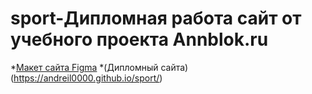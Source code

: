 # sport-Дипломная работа  сайт от учебного проекта Annblok.ru
*[Макет сайта Figma](https://www.figma.com/file/Sd3DDa87fxQOBJcFUX5NkX/%D0%94%D0%B8%D0%BF%D0%BB%D0%BE%D0%BC%D0%BD%D1%8B%D0%B9-%D0%9C%D0%B0%D0%BA%D0%B5%D1%82-%D0%91%D0%B0%D0%B7%D0%BE%D0%B2%D1%8B%D0%B9-FrontendBlok-(Copy)?type=design&node-id=1973%3A36&mode=design&t=WCZMiyl6xVp2d0b4-1)
*(Дипломный сайта)(https://andreil0000.github.io/sport/)